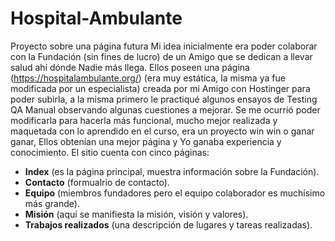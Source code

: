 # Hospital-Ambulante
Proyecto sobre una página futura
Mi idea inicialmente era poder colaborar con la Fundación (sin fines de lucro) de un Amigo que se dedican a llevar salud ahí dónde Nadie más llega. 
Ellos poseen una página (https://hospitalambulante.org/) (era muy estática, la misma ya fue modificada por un especialista) creada por mi Amigo con Hostinger para poder subirla, a la misma primero le practiqué algunos ensayos de Testing QA Manual observando algunas cuestiones a mejorar. 
Se me ocurrió poder modificarla para hacerla más funcional, mucho mejor realizada y maquetada con lo aprendido en el curso, era un proyecto win win o ganar ganar, Ellos obtenían una mejor página y Yo ganaba experiencia y conocimiento.
El sitio cuenta con cinco páginas:
- **Index** (es la página principal, muestra información sobre la Fundación).
- **Contacto** (formualrio de contacto).
- **Equipo** (miembros fundadores pero el equipo colaborador es muchísimo más grande).
- **Misión** (aquí se manifiesta la misión, visión y valores).
- **Trabajos realizados** (una descripción de lugares y tareas realizadas).

